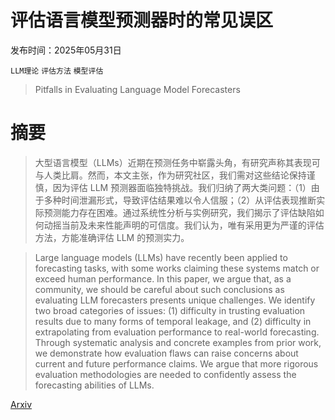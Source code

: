 # 评估语言模型预测器时的常见误区

发布时间：2025年05月31日

`LLM理论` `评估方法` `模型评估`

> Pitfalls in Evaluating Language Model Forecasters

# 摘要

> 大型语言模型（LLMs）近期在预测任务中崭露头角，有研究声称其表现可与人类比肩。然而，本文主张，作为研究社区，我们需对这些结论保持谨慎，因为评估 LLM 预测器面临独特挑战。我们归纳了两大类问题：（1）由于多种时间泄漏形式，导致评估结果难以令人信服；（2）从评估表现推断实际预测能力存在困难。通过系统性分析与实例研究，我们揭示了评估缺陷如何动摇当前及未来性能声明的可信度。我们认为，唯有采用更为严谨的评估方法，方能准确评估 LLM 的预测实力。

> Large language models (LLMs) have recently been applied to forecasting tasks, with some works claiming these systems match or exceed human performance. In this paper, we argue that, as a community, we should be careful about such conclusions as evaluating LLM forecasters presents unique challenges. We identify two broad categories of issues: (1) difficulty in trusting evaluation results due to many forms of temporal leakage, and (2) difficulty in extrapolating from evaluation performance to real-world forecasting. Through systematic analysis and concrete examples from prior work, we demonstrate how evaluation flaws can raise concerns about current and future performance claims. We argue that more rigorous evaluation methodologies are needed to confidently assess the forecasting abilities of LLMs.

[Arxiv](https://arxiv.org/abs/2506.00723)
